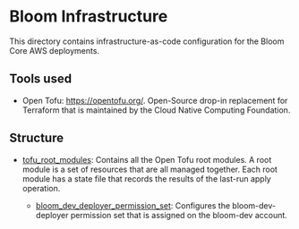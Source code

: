 # Bloom Infrastructure

This directory contains infrastructure-as-code configuration for the Bloom Core AWS deployments.

## Tools used

- Open Tofu: https://opentofu.org/. Open-Source drop-in replacement for Terraform that is maintained
  by the Cloud Native Computing Foundation.

## Structure

- [tofu_root_modules](./tofu_root_modules): Contains all the Open Tofu root modules. A root module
  is a set of resources that are all managed together. Each root module has a state file that
  records the results of the last-run apply operation.

   - [bloom_dev_deployer_permission_set](./tofu_root_modules/bloom_dev_deployer_permission_set/README.md):
     Configures the bloom-dev-deployer permission set that is assigned on the bloom-dev account.
